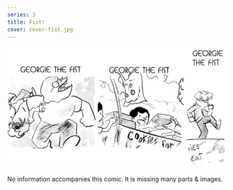 ```yaml
---
series: 3
title: Fist!
cover: cover-fist.jpg
---
```


![](../../../assets/fist/fist.jpg "A compilation of various callouts for the Fist story.")

No information accompanies this comic. It is missing many parts & images.
